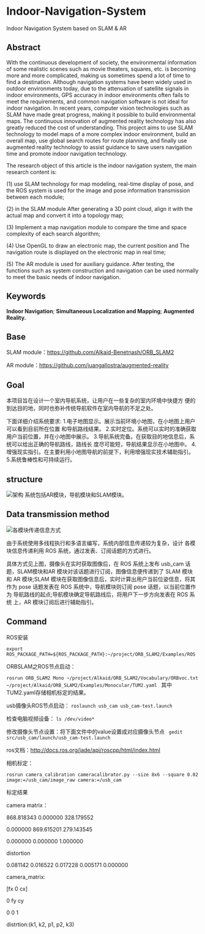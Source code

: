 # Indoor-Navigation-System
Indoor Navigation System based on SLAM &amp; AR
## Abstract
   With the continuous development of society, the environmental information of some realistic scenes such as movie theaters, squares, etc. is becoming more and more complicated, making us sometimes spend a lot of time to find a destination. Although navigation systems have been widely used in outdoor environments today, due to the attenuation of satellite signals in indoor environments, GPS accuracy in indoor environments often fails to meet the requirements, and common navigation software is not ideal for indoor navigation. In recent years, computer vision technologies such as SLAM have made great progress, making it possible to build environmental maps. The continuous innovation of augmented reality technology has also greatly reduced the cost of understanding. This project aims to use SLAM technology to model maps of a more complex indoor environment, build an overall map, use global search routes for route planning, and finally use augmented reality technology to assist guidance to save users navigation time and promote indoor navigation technology.


The research object of this article is the indoor navigation system, the main research content is: 

(1) use SLAM technology for map modeling, real-time display of pose, and the ROS system is used for the image and pose information transmission between each module;
 
(2) in the SLAM module After generating a 3D point cloud, align it with the actual map and convert it into a topology map;
 
(3) Implement a map navigation module to compare the time and space complexity of each search algorithm; 

(4) Use OpenGL to draw an electronic map, the current position and The navigation route is displayed on the electronic map in real time; 

(5) The AR module is used for auxiliary guidance. After testing, the functions such as system construction and navigation can be used normally to meet the basic needs of indoor navigation.
## Keywords
**Indoor Navigation**; **Simultaneous Localization and Mapping**; **Augmented Reality.**

## Base

SLAM module：https://github.com/Alkaid-Benetnash/ORB_SLAM2

AR module：https://github.com/juangallostra/augmented-reality

## Goal

本项目旨在设计一个室内导航系统，让用户在一些复杂的室内环境中快捷方 便的到达目的地，同时也弥补传统导航软件在室内导航的不足之处。

下面详细介绍系统要求: 
1.电子地图显示。展示当前环境小地图，在小地图上用户可以看到目前所在位置 和导航路线结果。
 2.实时定位。系统可以实时的准确获取用户当前位置，并在小地图中展示。
  3.导航系统完备。在获取目的地信息后，系统可以给出正确的导航路线，路线长 度尽可能短，导航结果显示在小地图中。 
  4.增强现实指引。在主要利用小地图导航的前提下，利用增强现实技术辅助指引。
   5.系统鲁棒性和可持续运行。

## structure

![架构](https://github.com/YuHsin1998/Indoor-Navigation-System/blob/master/structure.jpg)
系统包括AR模块，导航模块和SLAM模块。
## Data transmission method
![各模块传递信息方式](https://github.com/YuHsin1998/Indoor-Navigation-System/blob/master/ros.jpg)

由于系统使用多线程执行和多语言编写，系统内部信息传递较为复杂，设计 各模块信息传递利用 ROS 系统，通过发表、订阅话题的方式进行。

具体方式见上图，摄像头在实时获取图像后，在 ROS 系统上发布 usb_cam 话题，SLAM模块和AR 模块对该话题进行订阅，图像信息便传递到了 SLAM 模块 和 AR 模块;SLAM 模块在获取图像信息后，实时计算出用户当前位姿信息，将其 作为 pose 话题发表在 ROS 系统中，导航模块则订阅 pose 话题，以当前位置作为 导航路线的起点;导航模块确定导航路线后，将用户下一步方向发表在 ROS 系统 上，AR 模块订阅后进行辅助指引。

##  Command
ROS安装

`export ROS_PACKAGE_PATH=${ROS_PACKAGE_PATH}:~/project/ORB_SLAM2/Examples/ROS`

ORBSLAM之ROS节点启动：

`rosrun ORB_SLAM2 Mono ~/project/Alkaid/ORB_SLAM2/Vocabulary/ORBvoc.txt ~/project/Alkaid/ORB_SLAM2/Examples/Monocular/TUM2.yaml
`
其中TUM2.yaml存储相机标定的结果。

usb摄像头ROS节点启动：
`roslaunch usb_cam usb_cam-test.launch`

检查电脑视频设备：
`ls /dev/video*`

修改摄像头节点设置：将下面文件<param name="video_device" value="/dev/video2" />中的value设置成对应摄像头节点
` gedit src/usb_cam/launch/usb_cam-test.launch`
 
ros文档：http://docs.ros.org/jade/api/roscpp/html/index.html

相机标定：

`rosrun camera_calibration cameracalibrator.py --size 8x6 --square 0.02 image:=/usb_cam/image_raw camera:=/usb_cam
`

标定结果

camera matrix：

868.818343 0.000000 328.179552

0.000000 869.615201 279.143545

0.000000 0.000000 1.000000


distortion

0.081142 0.016522 0.017228 0.005171 0.000000

camera_matrix:

[fx  0 cx]

 0   fy cy
 
 0   0    1
 
distrtion:(k1, k2, p1, p2, k3)
